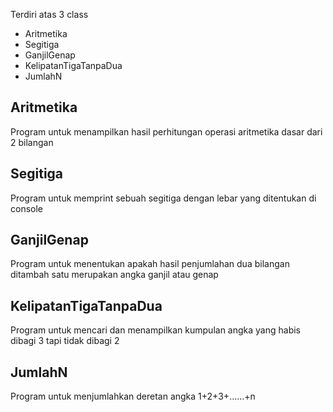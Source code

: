 Terdiri atas 3 class
* Aritmetika
* Segitiga
* GanjilGenap
* KelipatanTigaTanpaDua
* JumlahN

## Aritmetika
Program untuk menampilkan hasil perhitungan operasi aritmetika dasar dari 2 bilangan

## Segitiga
Program untuk memprint sebuah segitiga dengan lebar yang ditentukan di console

## GanjilGenap
Program untuk menentukan apakah hasil penjumlahan dua bilangan ditambah satu merupakan angka ganjil atau genap

## KelipatanTigaTanpaDua
Program untuk mencari dan menampilkan kumpulan angka yang habis dibagi 3 tapi tidak dibagi 2

## JumlahN
Program untuk menjumlahkan deretan angka 1+2+3+……+n
